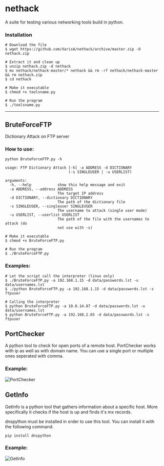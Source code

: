 # nethack


A suite for testing various networking tools build in python.


### Installation

```shell
# Download the file
$ wget https://github.com/XarisA/nethack/archive/master.zip -O nethack.zip

# Extract it and clean up
$ unzip nethack.zip -d nethack
$ mv nethack/nethack-master/* nethack && rm -rf nethack/nethack-master && rm nethack.zip
$ cd nethack

# Make it executable
$ chmod +x toolsname.py

# Run the program
$ ./toolsname.py
```

---

## BruteForceFTP


Dictionary Attack on FTP server

### How to use:

```shell
python BruteForceFTP.py -h

usage: FTP Dictionary Attack [-h] -a ADDRESS -d DICTIONARY
                             (-s SINGLEUSER | -u USERLIST)

arguments:
  -h, --help            show this help message and exit
  -a ADDRESS, --address ADDRESS
                        The target IP address
  -d DICTIONARY, --dictionary DICTIONARY
                        The path of the dictionary file
  -s SINGLEUSER, --singleuser SINGLEUSER
                        The username to attack (single user mode)
  -u USERLIST, --userlist USERLIST
                        The path of the file with the usernames to attack (do
                        not use with -s)
```

```shell
# Make it executable
$ chmod +x BruteForceFTP.py

# Run the program
$ ./BruteForceFTP.py
```

### Examples:


```shell
# Let the script call the interpreter (linux only)
$ ./BruteForceFTP.py -a 192.168.1.15 -d data/passwords.lst -u data/usernames.lst
$ ./python BruteForceFTP.py -a 192.168.1.15 -d data/passwords.lst -s ftpuser

# Calling the interpreter
$ python BruteForceFTP.py -a 10.0.14.87 -d data/passwords.lst -u data/usernames.lst
$ python BruteForceFTP.py -a 192.168.2.65 -d data/passwords.lst -s ftpuser
```

## PortChecker

A python tool to check for open ports of a remote host.
PortChecker works with ip as well as with domain name.
You can use a single port or multiple ones seperated with comma.

### Example:

![PortChecker](https://user-images.githubusercontent.com/3985557/99880912-071ecf00-2c1f-11eb-9e3c-70f51fbb81fe.png)

## GetInfo

GetInfo is a python tool that gathers information about a specific host.
More specifically it checks if the host is up and finds it's mx records.

dnspython must be installed in order to use this tool.
You can install it with the following command.

```shell
pip install dnspython
```

### Example:

![GetInfo](https://user-images.githubusercontent.com/3985557/99881117-54e80700-2c20-11eb-957a-404c4232b0be.png)
